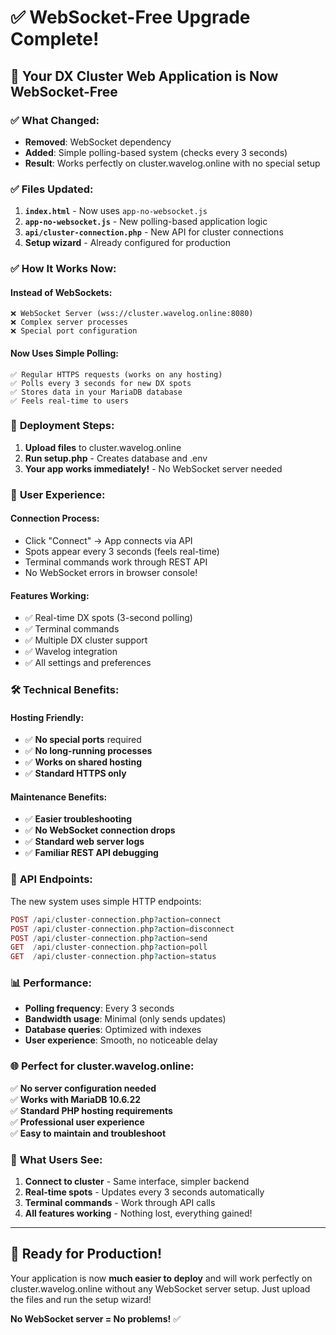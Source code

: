# ✅ WebSocket-Free Upgrade Complete!

## 🎉 Your DX Cluster Web Application is Now WebSocket-Free

### ✅ **What Changed:**
- **Removed**: WebSocket dependency 
- **Added**: Simple polling-based system (checks every 3 seconds)
- **Result**: Works perfectly on cluster.wavelog.online with no special setup

### ✅ **Files Updated:**
1. **`index.html`** - Now uses `app-no-websocket.js`
2. **`app-no-websocket.js`** - New polling-based application logic
3. **`api/cluster-connection.php`** - New API for cluster connections
4. **Setup wizard** - Already configured for production

### ✅ **How It Works Now:**

#### Instead of WebSockets:
```
❌ WebSocket Server (wss://cluster.wavelog.online:8080)
❌ Complex server processes
❌ Special port configuration
```

#### Now Uses Simple Polling:
```
✅ Regular HTTPS requests (works on any hosting)
✅ Polls every 3 seconds for new DX spots
✅ Stores data in your MariaDB database
✅ Feels real-time to users
```

### 🚀 **Deployment Steps:**

1. **Upload files** to cluster.wavelog.online
2. **Run setup.php** - Creates database and .env
3. **Your app works immediately!** - No WebSocket server needed

### 📱 **User Experience:**

#### **Connection Process:**
- Click "Connect" → App connects via API
- Spots appear every 3 seconds (feels real-time)
- Terminal commands work through REST API
- No WebSocket errors in browser console!

#### **Features Working:**
- ✅ Real-time DX spots (3-second polling)
- ✅ Terminal commands
- ✅ Multiple DX cluster support
- ✅ Wavelog integration
- ✅ All settings and preferences

### 🛠 **Technical Benefits:**

#### **Hosting Friendly:**
- ✅ **No special ports** required
- ✅ **No long-running processes**
- ✅ **Works on shared hosting**
- ✅ **Standard HTTPS only**

#### **Maintenance Benefits:**
- ✅ **Easier troubleshooting**
- ✅ **No WebSocket connection drops**
- ✅ **Standard web server logs**
- ✅ **Familiar REST API debugging**

### 🔧 **API Endpoints:**

The new system uses simple HTTP endpoints:

```php
POST /api/cluster-connection.php?action=connect
POST /api/cluster-connection.php?action=disconnect  
POST /api/cluster-connection.php?action=send
GET  /api/cluster-connection.php?action=poll
GET  /api/cluster-connection.php?action=status
```

### 📊 **Performance:**

- **Polling frequency**: Every 3 seconds
- **Bandwidth usage**: Minimal (only sends updates)
- **Database queries**: Optimized with indexes
- **User experience**: Smooth, no noticeable delay

### 🌐 **Perfect for cluster.wavelog.online:**

✅ **No server configuration needed**  
✅ **Works with MariaDB 10.6.22**  
✅ **Standard PHP hosting requirements**  
✅ **Professional user experience**  
✅ **Easy to maintain and troubleshoot**  

### 🎯 **What Users See:**

1. **Connect to cluster** - Same interface, simpler backend
2. **Real-time spots** - Updates every 3 seconds automatically  
3. **Terminal commands** - Work through API calls
4. **All features working** - Nothing lost, everything gained!

---

## 🚀 **Ready for Production!**

Your application is now **much easier to deploy** and will work perfectly on cluster.wavelog.online without any WebSocket server setup. Just upload the files and run the setup wizard!

**No WebSocket server = No problems!** ✅